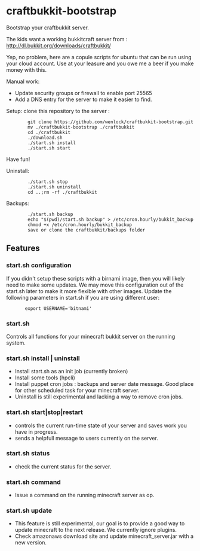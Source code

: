 craftbukkit-bootstrap
=====================

Bootstrap your craftbukkit server.

The kids want a working bukkitcraft server from : http://dl.bukkit.org/downloads/craftbukkit/

Yep, no problem, here are a copule scripts for ubuntu that can be run using your cloud account.
Use at your leasure and you owe me a beer if you make money with this.

Manual work:
* Update security groups or firewall to enable port 25565
* Add a DNS entry for the server to make it easier to find.
 
 
Setup:
clone this repository to the server : 

            git clone https://github.com/wenlock/craftbukkit-bootstrap.git
            mv ./craftbukkit-bootstrap ./craftbukkit
            cd ./craftbukkit
            ./download.sh
            ./start.sh install
            ./start.sh start
 
Have fun!
 
Uninstall:

            ./start.sh stop
            ./start.sh uninstall
            cd ..;rm -rf ./craftbukkit
 
Backups:
 
            ./start.sh backup
            echo "$(pwd)/start.sh backup" > /etc/cron.hourly/bukkit_backup
            chmod +x /etc/cron.hourly/bukkit_backup
            save or clone the craftbukkit/backups folder
 
## Features ##
### start.sh configuration ###
If you didn't setup these scripts with a birnami image, then you will likely need to make some updates.  We may move this
configuration out of the start.sh later to make it more flexible with other images.
Update the following parameters in start.sh if you are using different user:

           export USERNAME='bitnami'

### start.sh ###
Controls all functions for your minecraft bukkit server on the running system.
### start.sh install | uninstall ###
* Install start.sh as an init job (currently broken)
* Install some tools (hpcli)
* Install puppet cron jobs : backups and server date message.  Good place for other scheduled task for your minecraft server.
* Uninstall is still experimental and lacking a way to remove cron jobs.

### start.sh start|stop|restart ###
* controls the current run-time state of your server and saves work you have in progress.
* sends a helpfull message to users currently on the server.

### start.sh status ### 
* check the current status for the server.

### start.sh command ### 
* Issue a command on the running minecraft server as op.

### start.sh update ### 
* This feature is still experimental, our goal is to provide a good way to update minecraft to the next release.  We currently ignore plugins.
* Check amazonaws download site and update minecraft_server.jar with a new version.





